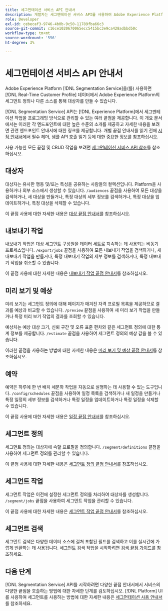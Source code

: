 ```yaml
---
title: 세그먼테이션 서비스 API 안내서
description: 개발자는 세그멘테이션 서비스 API를 사용하여 Adobe Experience Platform의 세그멘테이션 작업을 프로그래밍 방식으로 관리할 수 있습니다. 이 안내서를 따라 API를 사용하여 주요 작업을 수행하는 방법에 대해 알아보십시오.
role: Developer
exl-id: cebecaf3-9746-4b0b-9c50-11789fba66c3
source-git-commit: c16ce1020670065ecc5415bc3e9ca428adbbd50c
workflow-type: tm+mt
source-wordcount: '556'
ht-degree: 3%

---
```


# 세그먼테이션 서비스 API 안내서

Adobe Experience Platform [!DNL Segmentation Service]을(를) 사용하면 [!DNL Real-Time Customer Profile] 데이터에서 Adobe Experience Platform의 세그먼트 정의나 다른 소스를 통해 대상자를 만들 수 있습니다.

[!DNL Segmentation Service] API는 [!DNL Experience Platform]에서 세그멘테이션 작업을 프로그래밍 방식으로 관리할 수 있는 여러 끝점을 제공합니다. 이 개요 문서에서는 이러한 각 엔드포인트에 대한 높은 수준의 소개를 제공하고 자세한 내용을 보려면 관련 엔드포인트 안내서에 대한 링크를 제공합니다. 개별 끝점 안내서를 읽기 전에 [시작 안내서](./getting-started.md)에서 필수 헤더, 샘플 API 호출 읽기 등에 대한 중요한 정보를 참조하십시오.

사용 가능한 모든 끝점 및 CRUD 작업을 보려면 [세그먼테이션 서비스 API 참조](https://www.adobe.io/experience-platform-apis/references/segmentation/)를 참조하십시오.

## 대상자

대상자는 유사한 행동 및/또는 특성을 공유하는 사람들의 컬렉션입니다. Platform을 사용하거나 외부 소스에서 생성할 수 있습니다. `/audiences` 끝점을 사용하여 모든 대상을 검색하거나, 새 대상을 만들거나, 특정 대상의 세부 정보를 검색하거나, 특정 대상을 업데이트하거나, 특정 대상을 삭제할 수 있습니다.

이 끝점 사용에 대한 자세한 내용은 [대상 끝점 안내서](./audiences.md)를 참조하십시오.

## 내보내기 작업

내보내기 작업은 대상 세그먼트 구성원을 데이터 세트로 지속하는 데 사용되는 비동기 프로세스입니다. `/export/jobs` 끝점을 사용하여 모든 내보내기 작업을 검색하거나, 새 내보내기 작업을 만들거나, 특정 내보내기 작업의 세부 정보를 검색하거나, 특정 내보내기 작업을 취소할 수 있습니다.

이 끝점 사용에 대한 자세한 내용은 [내보내기 작업 끝점 안내서](./export-jobs.md)를 참조하십시오.

## 미리 보기 및 예상

미리 보기는 세그먼트 정의에 대해 페이지가 매겨진 자격 프로필 목록을 제공하므로 결과를 예상과 비교할 수 있습니다. `/preview` 끝점을 사용하여 새 미리 보기 작업을 만들거나 특정 미리 보기 작업의 결과를 조회할 수 있습니다.

예상치는 예상 대상 크기, 신뢰 구간 및 오류 표준 편차와 같은 세그먼트 정의에 대한 통계 정보를 제공합니다. `/estimate` 끝점을 사용하여 세그먼트 정의의 예상 값을 볼 수 있습니다.

이러한 끝점을 사용하는 방법에 대한 자세한 내용은 [미리 보기 및 예상 끝점 안내서](./previews-and-estimates.md)를 참조하십시오.

## 예약

예약은 하루에 한 번 배치 세분화 작업을 자동으로 실행하는 데 사용할 수 있는 도구입니다. `/config/schedules` 끝점을 사용하여 일정 목록을 검색하거나 새 일정을 만들거나 특정 일정의 세부 정보를 검색하거나 특정 일정을 업데이트하거나 특정 일정을 삭제할 수 있습니다.

이 끝점 사용에 대한 자세한 내용은 [일정 끝점 안내서](./schedules.md)를 참조하십시오.

## 세그먼트 정의

세그먼트 정의는 대상자에 속할 프로필을 정의합니다. `/segment/definitions` 끝점을 사용하여 세그먼트 정의를 관리할 수 있습니다.

이 끝점 사용에 대한 자세한 내용은 [세그먼트 정의 끝점 안내서](./segment-definitions.md)를 참조하십시오.

## 세그먼트 작업

세그먼트 작업은 이전에 설정한 세그먼트 정의를 처리하여 대상자를 생성합니다. `/segment/jobs` 끝점을 사용하여 세그먼트 작업을 관리할 수 있습니다.

이 끝점 사용에 대한 자세한 내용은 [세그먼트 작업 끝점 안내서](./segment-jobs.md)를 참조하십시오.

## 세그먼트 검색

세그먼트 검색은 다양한 데이터 소스에 걸쳐 포함된 필드를 검색하고 이를 실시간에 가깝게 반환하는 데 사용됩니다. 세그먼트 검색 작업을 시작하려면 [검색 끝점 가이드](segment-search.md)를 참조하세요.

## 다음 단계

[!DNL Segmentation Service] API를 시작하려면 다양한 끝점 안내서에서 서비스의 다양한 끝점을 호출하는 방법에 대한 자세한 단계를 검토하십시오. [!DNL Platform] UI를 사용하여 세그먼트를 사용하는 방법에 대한 자세한 내용은 [세그먼테이션 사용 안내서](../ui/overview.md)를 참조하세요.

